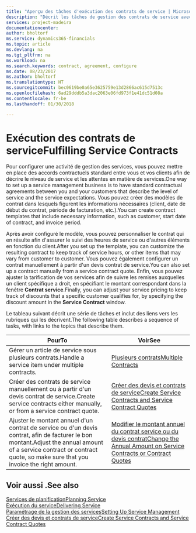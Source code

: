 ```yaml
---
title: "Aperçu des tâches d'exécution des contrats de service | Microsoft Docs"
description: "Décrit les tâches de gestion des contrats de service avec les clients."
services: project-madeira
documentationcenter: 
author: bholtorf
ms.service: dynamics365-financials
ms.topic: article
ms.devlang: na
ms.tgt_pltfrm: na
ms.workload: na
ms.search.keywords: contract, agreement, configure
ms.date: 08/23/2017
ms.author: bholtorf
ms.translationtype: HT
ms.sourcegitcommit: bec0619be0a65e3625759e13d2866ac615d7513c
ms.openlocfilehash: 6ad29dddb5a3dac2063e06fd973f1e41dc51d08a
ms.contentlocale: fr-be
ms.lasthandoff: 01/30/2018

---
```

# <a name="fulfilling-service-contracts"></a><span data-ttu-id="1bad2-103">Exécution des contrats de service</span><span class="sxs-lookup"><span data-stu-id="1bad2-103">Fulfilling Service Contracts</span></span> 
<span data-ttu-id="1bad2-104">Pour configurer une activité de gestion des services, vous pouvez mettre en place des accords contractuels standard entre vous et vos clients afin de décrire le niveau de service et les attentes en matière de services.</span><span class="sxs-lookup"><span data-stu-id="1bad2-104">One way to set up a service management business is to have standard contractual agreements between you and your customers that describe the level of service and the service expectations.</span></span> <span data-ttu-id="1bad2-105">Vous pouvez créer des modèles de contrat dans lesquels figurent les informations nécessaires (client, date de début du contrat, période de facturation, etc.).</span><span class="sxs-lookup"><span data-stu-id="1bad2-105">You can create contract templates that include necessary information, such as customer, start date of contract, and invoice period.</span></span>  
  
<span data-ttu-id="1bad2-106">Après avoir configuré le modèle, vous pouvez personnaliser le contrat qui en résulte afin d'assurer le suivi des heures de service ou d'autres éléments en fonction du client.</span><span class="sxs-lookup"><span data-stu-id="1bad2-106">After you set up the template, you can customize the resulting contract to keep track of service hours, or other items that may vary from customer to customer.</span></span> <span data-ttu-id="1bad2-107">Vous pouvez également configurer un contrat manuellement à partir d'un devis contrat de service.</span><span class="sxs-lookup"><span data-stu-id="1bad2-107">You can also set up a contract manually from a service contract quote.</span></span> <span data-ttu-id="1bad2-108">Enfin, vous pouvez ajuster la tarification de vos services afin de suivre les remises auxquelles un client spécifique a droit, en spécifiant le montant correspondant dans la fenêtre **Contrat service**.</span><span class="sxs-lookup"><span data-stu-id="1bad2-108">Finally, you can adjust your service pricing to keep track of discounts that a specific customer qualifies for, by specifying the discount amount in the **Service Contract** window.</span></span>  

<span data-ttu-id="1bad2-109">Le tableau suivant décrit une série de tâches et inclut des liens vers les rubriques qui les décrivent.</span><span class="sxs-lookup"><span data-stu-id="1bad2-109">The following table describes a sequence of tasks, with links to the topics that describe them.</span></span>   
  
|<span data-ttu-id="1bad2-110">**Pour**</span><span class="sxs-lookup"><span data-stu-id="1bad2-110">**To**</span></span>|<span data-ttu-id="1bad2-111">**Voir**</span><span class="sxs-lookup"><span data-stu-id="1bad2-111">**See**</span></span>|  
|------------|-------------|  
|<span data-ttu-id="1bad2-112">Gérer un article de service sous plusieurs contrats.</span><span class="sxs-lookup"><span data-stu-id="1bad2-112">Handle a service item under multiple contracts.</span></span> | [<span data-ttu-id="1bad2-113">Plusieurs contrats</span><span class="sxs-lookup"><span data-stu-id="1bad2-113">Multiple Contracts</span></span>](service-multiple-contracts.md)|  
|<span data-ttu-id="1bad2-114">Créer des contrats de service manuellement ou à partir d'un devis contrat de service.</span><span class="sxs-lookup"><span data-stu-id="1bad2-114">Create service contracts either manually, or from a service contract quote.</span></span>| [<span data-ttu-id="1bad2-115">Créer des devis et contrats de service</span><span class="sxs-lookup"><span data-stu-id="1bad2-115">Create Service Contracts and Service Contract Quotes</span></span>](service-how-to-create-service-contracts-and-service-contract-quotes.md)|
|<span data-ttu-id="1bad2-116">Ajuster le montant annuel d'un contrat de service ou d'un devis contrat, afin de facturer le bon montant.</span><span class="sxs-lookup"><span data-stu-id="1bad2-116">Adjust the annual amount of a service contract or contract quote, so make sure that you invoice the right amount.</span></span>|[<span data-ttu-id="1bad2-117">Modifier le montant annuel du contrat service ou du devis contrat</span><span class="sxs-lookup"><span data-stu-id="1bad2-117">Change the Annual Amount on Service Contracts or Contract Quotes</span></span>](service-how-to-change-the-annual-amount-on-service-contracts-or-contract-quotes.md)|

## <a name="see-also"></a><span data-ttu-id="1bad2-118">Voir aussi .</span><span class="sxs-lookup"><span data-stu-id="1bad2-118">See also</span></span>
[<span data-ttu-id="1bad2-119">Services de planification</span><span class="sxs-lookup"><span data-stu-id="1bad2-119">Planning Service</span></span>](service-plan-service.md)  
[<span data-ttu-id="1bad2-120">Exécution du service</span><span class="sxs-lookup"><span data-stu-id="1bad2-120">Delivering Service</span></span>](service-deliver-service.md)  
[<span data-ttu-id="1bad2-121">Paramétrage de la gestion des services</span><span class="sxs-lookup"><span data-stu-id="1bad2-121">Setting Up Service Management</span></span>](service-setup-service.md)  
[<span data-ttu-id="1bad2-122">Créer des devis et contrats de service</span><span class="sxs-lookup"><span data-stu-id="1bad2-122">Create Service Contracts and Service Contract Quotes</span></span>](service-how-to-create-service-contracts-and-service-contract-quotes.md)  


